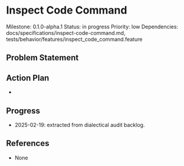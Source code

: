# Inspect Code Command
Milestone: 0.1.0-alpha.1
Status: in progress
Priority: low
Dependencies: docs/specifications/inspect-code-command.md, tests/behavior/features/inspect_code_command.feature

## Problem Statement
<description>


## Action Plan
- <tasks>

## Progress
- 2025-02-19: extracted from dialectical audit backlog.

## References
- None
